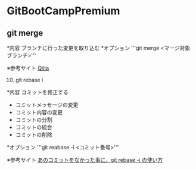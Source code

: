 # GitBootCampPremium

## git merge
*内容
ブランチに行った変更を取り込む
*オプション
'''git merge <マージ対象ブランチ>'''


※参考サイト
[Qiita](http://qiita.com/LOUIS_rui/items/8e66f6f8f1a536830081)

10. git rebase i

*内容
コミットを修正する
- コミットメッセージの変更
- コミット内容の変更
- コミットの分割
- コミットの統合
- コミットの削除

*オプション
'''git reabase -i <コミット番号>'''

※参考サイト
[あのコミットをなかった事に。git rebase -i の使い方](http://www.karakaram.com/git-rebase-i-usage)